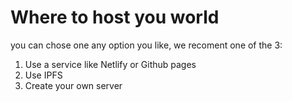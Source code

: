 # Where to host you world

you can chose one any option you like, we recoment one of the 3:
1. Use a service like Netlify or Github pages
2. Use IPFS
3. Create your own server
